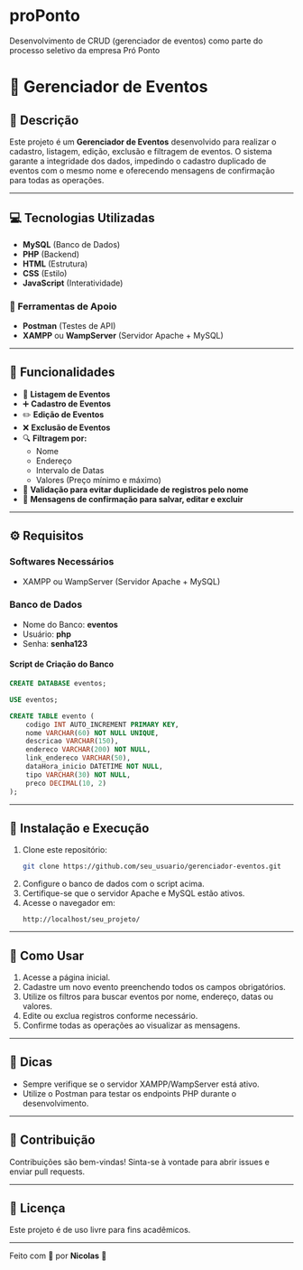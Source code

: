 # proPonto
Desenvolvimento de CRUD (gerenciador de eventos) como parte do processo seletivo da empresa Pró Ponto

# 📌 Gerenciador de Eventos

## 📝 Descrição
Este projeto é um **Gerenciador de Eventos** desenvolvido para realizar o cadastro, listagem, edição, exclusão e filtragem de eventos. O sistema garante a integridade dos dados, impedindo o cadastro duplicado de eventos com o mesmo nome e oferecendo mensagens de confirmação para todas as operações.

---

## 💻 Tecnologias Utilizadas
- **MySQL** (Banco de Dados)
- **PHP** (Backend)
- **HTML** (Estrutura)
- **CSS** (Estilo)
- **JavaScript** (Interatividade)

### 🔧 Ferramentas de Apoio
- **Postman** (Testes de API)
- **XAMPP** ou **WampServer** (Servidor Apache + MySQL)

---

## 📌 Funcionalidades
- 📄 **Listagem de Eventos**
- ➕ **Cadastro de Eventos**
- ✏️ **Edição de Eventos**
- ❌ **Exclusão de Eventos**
- 🔍 **Filtragem por:**
    - Nome
    - Endereço
    - Intervalo de Datas
    - Valores (Preço mínimo e máximo)
- 🔐 **Validação para evitar duplicidade de registros pelo nome**
- 🔔 **Mensagens de confirmação para salvar, editar e excluir**

---

## ⚙️ Requisitos
### Softwares Necessários
- XAMPP ou WampServer (Servidor Apache + MySQL)

### Banco de Dados
- Nome do Banco: **eventos**
- Usuário: **php**
- Senha: **senha123**

#### Script de Criação do Banco
```sql
CREATE DATABASE eventos;

USE eventos;

CREATE TABLE evento (
    codigo INT AUTO_INCREMENT PRIMARY KEY,
    nome VARCHAR(60) NOT NULL UNIQUE,
    descricao VARCHAR(150),
    endereco VARCHAR(200) NOT NULL,
    link_endereco VARCHAR(50),
    dataHora_inicio DATETIME NOT NULL,
    tipo VARCHAR(30) NOT NULL,
    preco DECIMAL(10, 2)
);
```

---

## 🚀 Instalação e Execução
1. Clone este repositório:
   ```bash
   git clone https://github.com/seu_usuario/gerenciador-eventos.git
   ```
2. Configure o banco de dados com o script acima.
3. Certifique-se que o servidor Apache e MySQL estão ativos.
4. Acesse o navegador em:
   ```
   http://localhost/seu_projeto/
   ```

---

## 💪 Como Usar
1. Acesse a página inicial.
2. Cadastre um novo evento preenchendo todos os campos obrigatórios.
3. Utilize os filtros para buscar eventos por nome, endereço, datas ou valores.
4. Edite ou exclua registros conforme necessário.
5. Confirme todas as operações ao visualizar as mensagens.

---

## 🔑 Dicas
- Sempre verifique se o servidor XAMPP/WampServer está ativo.
- Utilize o Postman para testar os endpoints PHP durante o desenvolvimento.

---

## 📌 Contribuição
Contribuições são bem-vindas! Sinta-se à vontade para abrir issues e enviar pull requests.

---

## 📄 Licença
Este projeto é de uso livre para fins acadêmicos.

---

Feito com 💙 por **Nicolas** 🚀

